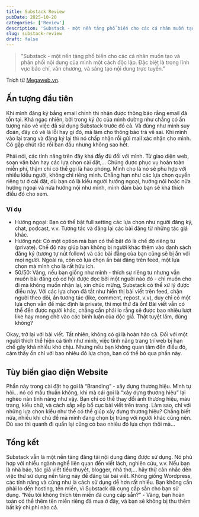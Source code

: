 ```yaml
---
title: Substack Review
pubDate: 2025-10-20
categories: ['Review']
description: 'Substack - một nền tảng phổ biến cho các cá nhân muốn tạo và phân phối nội dung của mình một cách độc lập. Đặc biệt là trong lĩnh vực báo chí, văn chương, và sáng tạo nội dung trực tuyến.'
slug: substack-review
draft: false
---
```


> "Substack - một nền tảng phổ biến cho các cá nhân muốn tạo và phân phối nội dung của mình một cách độc lập. Đặc biệt là trong lĩnh vực báo chí, văn chương, và sáng tạo nội dung trực tuyến."

Trích từ [Megaweb.vn](https://megaweb.vn/blog/substack-la-gi-a705.html).

## Ấn tượng đầu tiên

Khi mình đăng ký bằng email chính thì nhận được thông báo rằng email đã tồn tại. Khá ngạc nhiên, bởi trong ký ức của mình dường như chẳng có ấn tượng nào về việc đã sử dụng Substack trước đó cả. Và đúng như mình suy đoán, đây có vẻ là lỗi hay gì đó, mà làm cho thông báo trả về sai. Khi mình vào lại trang và đăng ký lại thì nó chấp nhận rồi gửi mail xác nhận cho mình. Có gặp chút rắc rối ban đầu nhưng không sao hết.

Phải nói, các tính năng trên đây khá đầy đủ đối với mình. Từ giao diện web, soạn văn bản hay các lựa chọn cài đặt,… Chúng được phục vụ hoàn toàn miễn phí, thậm chí có thể gọi là hào phóng. Mình cho là nó sẽ phù hợp với nhiều kiểu người, không chỉ riêng mình. Chẳng hạn như các lựa chọn quyền riêng tư ở cài đặt, dù bạn có là kiểu người hướng ngoại, hướng nội hoặc nửa hướng ngoại và nửa hướng nội như mình, mình đảm bảo bạn sẽ khá thích điều đó cho xem.

### Ví dụ

- Hướng ngoại: Bạn có thể bật full setting các lựa chọn như người đăng ký, chat, podcast, v.v. Tương tác và đăng lại các bài đăng từ những tác giả khác.
- Hướng nội: Có một option mà bạn có thể bật đó là chế độ riêng tư (private). Chế độ này giúp bạn không bị người khác thêm vào danh sách đăng ký (tương tự nút follow) và các bài đăng của bạn cũng sẽ bị ẩn với mọi người. Ngoài ra, còn có lựa chọn ẩn bài đăng trên feed, một lựa chọn mà mình cho là rất hữu ích.
- 50/50: Vâng, nếu bạn giống như mình - thích sự riêng tư nhưng vẫn muốn bài đăng có cơ hội được đọc bởi một người nào đó - chỉ muốn cho đi mà không muốn nhận lại, xin chúc mừng, Substack có thể xử lý được điều này. Với các lựa chọn đã tắt như hiển thị bài viết trên feed, chặn người theo dõi, ẩn tương tác (like, comment, repost, v.v), duy chỉ có một lựa chọn vẫn để mặc định là private, thì mọi thứ đã ổn! Bài viết vẫn có thể đến được người khác, chẳng cần phải lo rằng sẽ được bao nhiêu lượt like hay mong chờ vào các bình luận của độc giả. Thật tuyệt lắm, đúng không?

Okay, trở lại với bài viết. Tất nhiên, không có gì là hoàn hảo cả. Đối với một người thích thể hiện cá tính như mình, việc tính năng trang trí web bị hạn chế gây khá nhiều khó chịu. Nhưng nếu bạn không quan tâm đến điều đó, cảm thấy ổn chỉ với bao nhiêu đó lựa chọn, bạn có thể bỏ qua phần này.

## Tùy biến giao diện Website

Phần này trong cài đặt họ gọi là “Branding” - xây dựng thương hiệu. Mình tự hỏi… nó có mâu thuẫn không, khi mà cái gọi là “xây dựng thương hiệu” lại nghèo nàn tính năng như vậy. Bạn chỉ có thể thay đổi ảnh thương hiệu, màu trang, kiểu chữ, và cách sắp xếp bố cục bài viết trên trang. Làm sao, chỉ với những lựa chọn kiểu như thế có thể giúp xây dựng thương hiệu? Chẳng biết nữa, nhiều khi chủ đề mà mình đang chọn bị trùng với người khác cũng nên. Dù sao thì quanh đi quẩn lại cũng có bao nhiêu đó lựa chọn thôi mà…

## Tổng kết

Substack vẫn là một nền tảng đăng tải nội dung đáng được sử dụng. Nó phù hợp với nhiều ngành nghề liên quan đến viết lách, nghiên cứu, v.v. Nếu bạn là nhà báo, tác giả viết tiểu thuyết, blogger, nhà thơ,… hãy thử cân nhắc đến việc thử sử dụng nền tảng này để đăng tải bài viết. Không giống Wordpress, các tính năng và cũng như là cách sử dụng dễ hơn rất nhiều. Bạn không cần phải lo đến hosting, tên miền, vì Substack đã cung cấp sẵn cho bạn sử dụng. “Nếu tôi không thích tên miền đã cung cấp sẵn?” - Vâng, bạn hoàn toàn có thể thêm tên miền riêng đã mua ở đây, và bạn sẽ không bị thu thêm bất kỳ chi phí nào cả.
